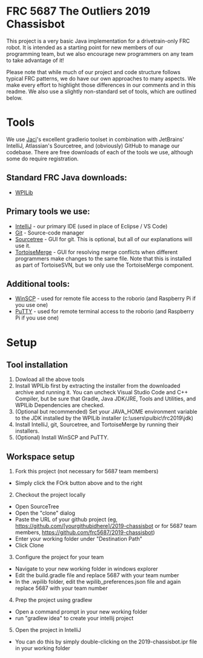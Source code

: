 FRC 5687 The Outliers 2019 Chassisbot
===

This project is a very basic Java implementation for a drivetrain-only FRC robot.  It is intended as a starting point for new members of our programming team, but we also encourage new programmers on any team to take advantage of it!

Please note that while much of our project and code structure follows typical FRC patterns, we do have our own approaches to many aspects.  We make every effort to highlight those differences in our comments and in this readme.  We also use a slightly non-standard set of tools, which are outlined below.

Tools
===
We use [Jaci](https://github.com/JacisNonsense)'s excellent gradlerio toolset in combination with JetBrains' IntelliJ, Atlassian's Sourcetree, and (obviously) GitHub to manage our codebase.  There are free downloads of each of the tools we use, although some do require registration.

Standard FRC Java downloads:
---
- [WPILib](https://github.com/wpilibsuite/allwpilib/releases/tag/v2019.4.1)

Primary tools we use:
---
- [IntelliJ](https://www.jetbrains.com/idea/download/) - our primary IDE (used in place of Eclipse / VS Code)  
- [Git](https://git-scm.com/downloads) - Source-code manager  
- [Sourcetree](https://www.sourcetreeapp.com/) - GUI for git.  This is optional, but all of our explanations will use it.  
- [TortoiseMerge](https://tortoisesvn.net/downloads.html) - GUI for resolving merge conflicts when different programmers make changes to the same file.  Note that this is installed as part of TortoiseSVN, but we only use the TortoiseMerge component.  

Additional tools:  
---
- [WinSCP](https://tortoisesvn.net/downloads.html) - used for remote file access to the roborio (and Raspberry Pi if you use one)  
- [PuTTY](https://www.putty.org/) - used for remote terminal access to the roborio (and Raspberry Pi if you use one)  

Setup
===

Tool installation
---
1. Dowload all the above tools
2. Install WPILib first by extracting the installer from the downloaded archive and running it.  You can uncheck Visual Studio Code and C++ Compiler, but be sure that Gradle, Java JDK/JRE, Tools and Utilities, and WPILib Dependencies are checked.
3. (Optional but recommended) Set your JAVA_HOME environment variable to the JDK installed by the WPILib installer (c:\users\pulbic\frc2019\jdk)
4. Install IntelliJ, git, Sourcetree, and TortoiseMerge by running their installers.
5. (Optional) Install WinSCP and PuTTY.

Workspace setup
---
1. Fork this project (not necessary for 5687 team members)  
 - Simply click the FOrk button above and to the right
2. Checkout the project locally  
 - Open SourceTree
 - Open the "clone" dialog
 - Paste the URL of your github project (eg, https://github.com/[yourgithubidhere]/2019-chassisbot or for 5687 team members, https://github.com/frc5687/2019-chassisbot)
 - Enter your working folder under "Destination Path"
 - Click Clone
3. Configure the project for your team
 - Navigate to your new working folder in windows explorer
 - Edit the build.gradle file and replace 5687 with your team number
 - In the .wpilib folder, edit the wpilib_preferences.json file and again replace 5687 with your team number 
4. Prep the project using gradlew
 - Open a command prompt in your new working folder
 - run "gradlew idea" to create your intellij project
5. Open the project in IntelliJ
 - You can do this by simply double-clicking on the 2019-chassisbot.ipr file in your working folder
